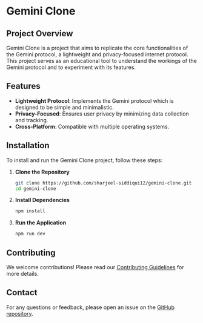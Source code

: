 # Gemini Clone

## Project Overview
Gemini Clone is a project that aims to replicate the core functionalities of the Gemini protocol, a lightweight and privacy-focused internet protocol. This project serves as an educational tool to understand the workings of the Gemini protocol and to experiment with its features.

## Features
- **Lightweight Protocol**: Implements the Gemini protocol which is designed to be simple and minimalistic.
- **Privacy-Focused**: Ensures user privacy by minimizing data collection and tracking.
- **Cross-Platform**: Compatible with multiple operating systems.

## Installation
To install and run the Gemini Clone project, follow these steps:

1. **Clone the Repository**
    ```sh
    git clone https://github.com/sharjeel-siddiqui12/gemini-clone.git
    cd gemini-clone
    ```

2. **Install Dependencies**
    ```sh
    npm install
    ```

3. **Run the Application**
    ```sh
    npm run dev
    ```

## Contributing
We welcome contributions! Please read our [Contributing Guidelines](CONTRIBUTING.md) for more details.

## Contact
For any questions or feedback, please open an issue on the [GitHub repository](https://github.com/sharjeel-siddiqui12/gemini-clone/issues).
